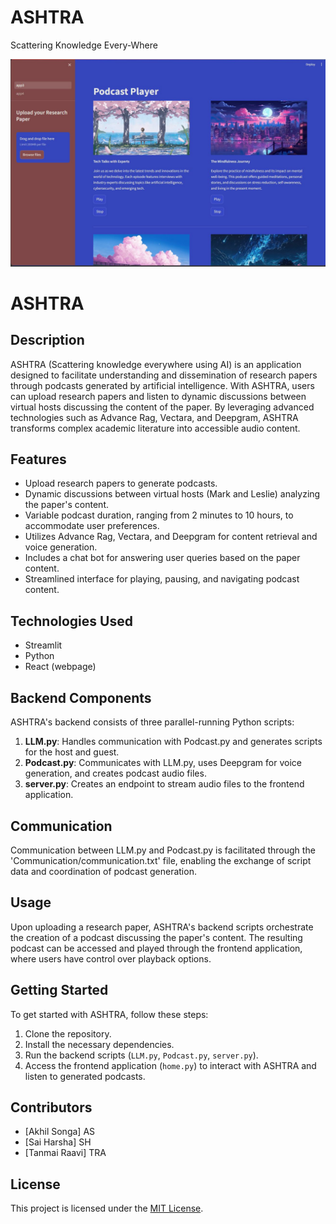 # ASHTRA
Scattering Knowledge Every-Where  


![Image Alt Text](final_image.JPG)

# ASHTRA

## Description

ASHTRA (Scattering knowledge everywhere using AI) is an application designed to facilitate understanding and dissemination of research papers through podcasts generated by artificial intelligence. With ASHTRA, users can upload research papers and listen to dynamic discussions between virtual hosts discussing the content of the paper. By leveraging advanced technologies such as Advance Rag, Vectara, and Deepgram, ASHTRA transforms complex academic literature into accessible audio content.

## Features

- Upload research papers to generate podcasts.
- Dynamic discussions between virtual hosts (Mark and Leslie) analyzing the paper's content.
- Variable podcast duration, ranging from 2 minutes to 10 hours, to accommodate user preferences.
- Utilizes Advance Rag, Vectara, and Deepgram for content retrieval and voice generation.
- Includes a chat bot for answering user queries based on the paper content.
- Streamlined interface for playing, pausing, and navigating podcast content.

## Technologies Used

- Streamlit
- Python
- React (webpage)

## Backend Components

ASHTRA's backend consists of three parallel-running Python scripts:

1. **LLM.py**: Handles communication with Podcast.py and generates scripts for the host and guest.
2. **Podcast.py**: Communicates with LLM.py, uses Deepgram for voice generation, and creates podcast audio files.
3. **server.py**: Creates an endpoint to stream audio files to the frontend application.

## Communication

Communication between LLM.py and Podcast.py is facilitated through the 'Communication/communication.txt' file, enabling the exchange of script data and coordination of podcast generation.

## Usage

Upon uploading a research paper, ASHTRA's backend scripts orchestrate the creation of a podcast discussing the paper's content. The resulting podcast can be accessed and played through the frontend application, where users have control over playback options.

## Getting Started

To get started with ASHTRA, follow these steps:

1. Clone the repository.
2. Install the necessary dependencies.
3. Run the backend scripts (`LLM.py`, `Podcast.py`, `server.py`).
4. Access the frontend application (`home.py`) to interact with ASHTRA and listen to generated podcasts.

## Contributors

- [Akhil Songa]   AS
- [Sai Harsha]    SH
- [Tanmai Raavi]  TRA

## License

This project is licensed under the [MIT License](LICENSE).


